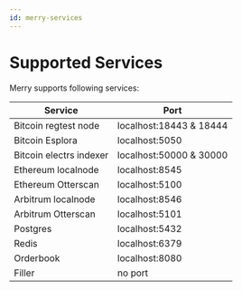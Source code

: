 ```yaml
---
id: merry-services
---
```


# Supported Services

Merry supports following services:

| Service                 | Port                    |
| ----------------------- | ----------------------- |
| Bitcoin regtest node    | localhost:18443 & 18444 |
| Bitcoin Esplora         | localhost:5050          |
| Bitcoin electrs indexer | localhost:50000 & 30000 |
| Ethereum localnode      | localhost:8545          |
| Ethereum Otterscan      | localhost:5100          |
| Arbitrum localnode      | localhost:8546          |
| Arbitrum Otterscan      | localhost:5101          |
| Postgres                | localhost:5432          |
| Redis                   | localhost:6379          |
| Orderbook               | localhost:8080          |
| Filler                  | no port                 |
